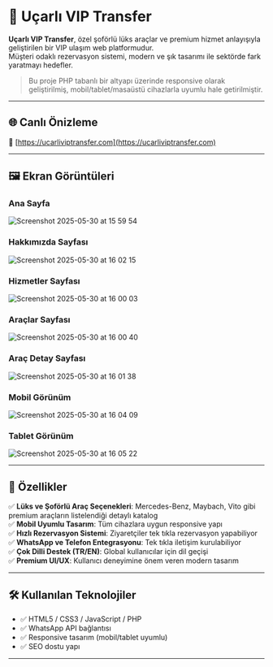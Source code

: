 # 🛫 Uçarlı VIP Transfer 

**Uçarlı VIP Transfer**, özel şoförlü lüks araçlar ve premium hizmet anlayışıyla geliştirilen bir VIP ulaşım web platformudur.  
Müşteri odaklı rezervasyon sistemi, modern ve şık tasarımı ile sektörde fark yaratmayı hedefler.

> Bu proje PHP tabanlı bir altyapı üzerinde responsive olarak geliştirilmiş, mobil/tablet/masaüstü cihazlarla uyumlu hale getirilmiştir.

---

## 🌐 Canlı Önizleme

🔗 [https://ucarliviptransfer.com](https://ucarliviptransfer.com)

---

## 🖼️ Ekran Görüntüleri
### Ana Sayfa
![Screenshot 2025-05-30 at 15 59 54](https://github.com/user-attachments/assets/a0501cd0-38cd-4e30-8e2a-675a3812c531)
### Hakkımızda Sayfası
![Screenshot 2025-05-30 at 16 02 15](https://github.com/user-attachments/assets/efa4b9f7-5e56-46db-b62f-69720315ad86)
### Hizmetler Sayfası
![Screenshot 2025-05-30 at 16 00 03](https://github.com/user-attachments/assets/bae14b4d-1ac9-422b-985b-cf24213f1710)
### Araçlar Sayfası
![Screenshot 2025-05-30 at 16 00 40](https://github.com/user-attachments/assets/e196f787-8aea-4750-a65c-299f261e670c)
### Araç Detay Sayfası
![Screenshot 2025-05-30 at 16 01 38](https://github.com/user-attachments/assets/a0b9668c-41c6-4ef5-97d8-86d94f1bd81f)
### Mobil Görünüm
![Screenshot 2025-05-30 at 16 04 09](https://github.com/user-attachments/assets/181a5587-deb5-459f-bb77-0cb2be0f24fd)
### Tablet Görünüm
![Screenshot 2025-05-30 at 16 05 22](https://github.com/user-attachments/assets/b349e79c-c68b-41fb-95e3-9af5cfe21be5)

---


## 🚀 Özellikler

✅ **Lüks ve Şoförlü Araç Seçenekleri**: Mercedes-Benz, Maybach, Vito gibi premium araçların listelendiği detaylı katalog  
✅ **Mobil Uyumlu Tasarım**: Tüm cihazlara uygun responsive yapı  
✅ **Hızlı Rezervasyon Sistemi**: Ziyaretçiler tek tıkla rezervasyon yapabiliyor  
✅ **WhatsApp ve Telefon Entegrasyonu**: Tek tıkla iletişim kurulabiliyor  
✅ **Çok Dilli Destek (TR/EN)**: Global kullanıcılar için dil geçişi  
✅ **Premium UI/UX**: Kullanıcı deneyimine önem veren modern tasarım

---

## 🛠️ Kullanılan Teknolojiler

- ✅ HTML5 / CSS3 / JavaScript / PHP
- ✅ WhatsApp API bağlantısı
- ✅ Responsive tasarım (mobil/tablet uyumlu)
- ✅ SEO dostu yapı

---
